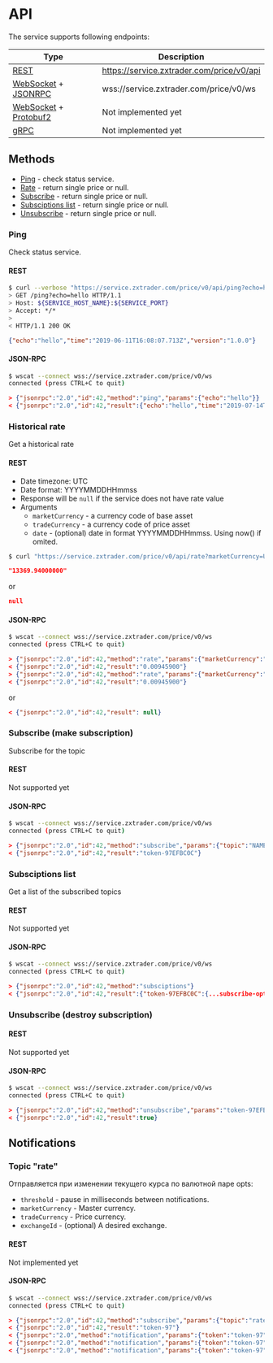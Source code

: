 # API
The service supports following endpoints:

| Type                                                                                                                          | Description                               |
|-------------------------------------------------------------------------------------------------------------------------------|-------------------------------------------|
| [REST](https://en.wikipedia.org/wiki/Representational_state_transfer)                                                         | https://service.zxtrader.com/price/v0/api |
| [WebSocket](https://en.wikipedia.org/wiki/WebSocket) + [JSONRPC](https://www.jsonrpc.org/specification)                       | wss://service.zxtrader.com/price/v0/ws    |
| [WebSocket](https://en.wikipedia.org/wiki/WebSocket) + [Protobuf2](https://developers.google.com/protocol-buffers/docs/proto) | Not implemented yet                       |
| [gRPC](https://grpc.io/)                                                                                                      | Not implemented yet                       |

## Methods
* [Ping](#ping) - check status service.
* [Rate](#Historical-rate) - return single price or null.
* [Subscribe](#Subscribe-(make-subscription)) - return single price or null.
* [Subsсiptions list](#Subsсiptions-list) - return single price or null.
* [Unsubscribe](#Unsubscribe-(destroy-subscription)) - return single price or null.

### Ping
Check status service.
#### REST
```bash
$ curl --verbose "https://service.zxtrader.com/price/v0/api/ping?echo=hello"
> GET /ping?echo=hello HTTP/1.1
> Host: ${SERVICE_HOST_NAME}:${SERVICE_PORT}
> Accept: */*
>
< HTTP/1.1 200 OK
```
```json
{"echo":"hello","time":"2019-06-11T16:08:07.713Z","version":"1.0.0"}
```
#### JSON-RPC
```bash
$ wscat --connect wss://service.zxtrader.com/price/v0/ws
connected (press CTRL+C to quit)
```
```json
> {"jsonrpc":"2.0","id":42,"method":"ping","params":{"echo":"hello"}}
< {"jsonrpc":"2.0","id":42,"result":{"echo":"hello","time":"2019-07-14T22:15:38.410Z","version":"0.0.17"}}
```

### Historical rate
Get a historical rate
#### REST
* Date timezone: UTC
* Date format: YYYYMMDDHHmmss
* Response will be `null` if the service does not have rate value
* Arguments
  * `marketCurrency` - a currency code of base asset
  * `tradeCurrency` - a currency code of price asset
  * `date` - (optional) date in format YYYYMMDDHHmmss. Using now() if omited.
```bash
$ curl "https://service.zxtrader.com/price/v0/api/rate?marketCurrency=USDT&tradeCurrency=BTC&date=20190627002015"
```
```json
"13369.94000000"
```
or
```json
null
```
#### JSON-RPC
```bash
$ wscat --connect wss://service.zxtrader.com/price/v0/ws
connected (press CTRL+C to quit)
```
```json
> {"jsonrpc":"2.0","id":42,"method":"rate","params":{"marketCurrency":"USDT","tradeCurrency":"BTC","date":"2019-07-01T10:20:33"}}
< {"jsonrpc":"2.0","id":42,"result":"0.00945900"}
> {"jsonrpc":"2.0","id":42,"method":"rate","params":{"marketCurrency":"USDT","tradeCurrency":"BTC"}}
< {"jsonrpc":"2.0","id":42,"result":"0.00945900"}
```
or
```json
< {"jsonrpc":"2.0","id":42,"result": null}
```

### Subscribe (make subscription)
Subscribe for the topic
#### REST
Not supported yet
#### JSON-RPC
```bash
$ wscat --connect wss://service.zxtrader.com/price/v0/ws
connected (press CTRL+C to quit)
```
```json
> {"jsonrpc":"2.0","id":42,"method":"subscribe","params":{"topic":"NAME_OF_TOPIC",opts:{...TOPIC's opts...}}}
< {"jsonrpc":"2.0","id":42,"result":"token-97EFBC0C"}
```

### Subsсiptions list
Get a list of the subscribed topics
#### REST
Not supported yet
#### JSON-RPC
```bash
$ wscat --connect wss://service.zxtrader.com/price/v0/ws
connected (press CTRL+C to quit)
```
```json
> {"jsonrpc":"2.0","id":42,"method":"subsсiptions"}
< {"jsonrpc":"2.0","id":42,"result":{"token-97EFBC0C":{...subscribe-opts...},"token-9926BCAC":{...subscribe-opts...}}}
```

### Unsubscribe (destroy subscription)
#### REST
Not supported yet
#### JSON-RPC
```bash
$ wscat --connect wss://service.zxtrader.com/price/v0/ws
connected (press CTRL+C to quit)
```
```json
> {"jsonrpc":"2.0","id":42,"method":"unsubscribe","params":"token-97EFBC0C"}
< {"jsonrpc":"2.0","id":42,"result":true}
```

## Notifications

### Topic "rate"
Отправляется при изменении текущего курса по валютной паре
opts:
* `threshold` - pause in milliseconds between notifications.
* `marketCurrency` - Master currency.
* `tradeCurrency` - Price currency.
* `exchangeId` - (optional) A desired exchange.
#### REST
Not implemented yet
#### JSON-RPC
```bash
$ wscat --connect wss://service.zxtrader.com/price/v0/ws
connected (press CTRL+C to quit)
```
```json
> {"jsonrpc":"2.0","id":42,"method":"subscribe","params":{"topic":"rate","threshold":250,"opts":{"marketCurrency":"USD","tradeCurrency":"BTC"}}}
< {"jsonrpc":"2.0","id":42,"result":"token-97"}
< {"jsonrpc":"2.0","method":"notification","params":{"token":"token-97","data":{"date":"2019-06-11T16:41:29.502Z","rate":"7993.42"}}}
< {"jsonrpc":"2.0","method":"notification","params":{"token":"token-97","data":{"date":"2019-06-11T16:41:29.752Z","rate":"7996.11"}}}
< {"jsonrpc":"2.0","method":"notification","params":{"token":"token-97","data":{"date":"2019-06-11T16:41:30.002Z","rate":"7995.26"}}}
```

